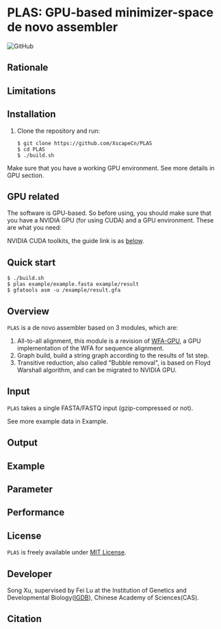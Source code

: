 # PLAS: GPU-based minimizer-space de novo assembler

![GitHub](https://img.shields.io/github/license/XscapeCn/PLAS)



## Rationale





## Limitations





## Installation

1. Clone the repository and run:

   ```Shell
   $ git clone https://github.com/XscapeCn/PLAS
   $ cd PLAS
   $ ./build.sh
   ```

Make sure that you have a working GPU  environment. See more details in GPU section.



## GPU related

The software is GPU-based. So before using, you should make sure that you have a NVIDIA GPU (for using CUDA) and a GPU environment. These are what you need:

NVIDIA CUDA toolkits, the guide link is as [below](https://docs.nvidia.com/cuda/cuda-installation-guide-linux/index.html).



## Quick start

```Shell
$ ./build.sh
$ plas example/example.fasta example/result
$ gfatools asm -u /example/result.gfa
```



## Overview

`PLAS` is a de novo assembler based on 3 modules, which are:

1. All-to-all alignment, this module is a revision of [WFA-GPU](https://github.com/quim0/WFA-GPU), a GPU implementation of the WFA for sequence alignment.
2. Graph build, build a string graph according to the results of 1st step.
3. Transitive reduction, also called "Bubble removal", is based on Floyd Warshall algorithm, and can be migrated to NVIDIA GPU.

## Input

`PLAS` takes a single FASTA/FASTQ input (gzip-compressed or not). 

See more example data in Example.

## Output



## Example



## Parameter



## Performance



## License

`PLAS` is freely available under [MIT License](https://opensource.org/licenses/MIT).



## Developer

Song Xu, supervised by Fei Lu at the Institution of Genetics and Developmental Biology([IGDB](http://www.genetics.cas.cn/)), Chinese Academy of Sciences(CAS).



## Citation
